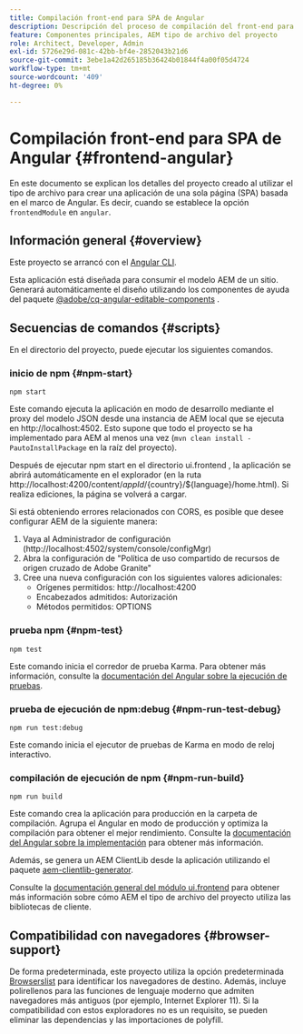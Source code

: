 ```yaml
---
title: Compilación front-end para SPA de Angular
description: Descripción del proceso de compilación del front-end para proyectos de SPA basados en Angular
feature: Componentes principales, AEM tipo de archivo del proyecto
role: Architect, Developer, Admin
exl-id: 5726e29d-081c-42bb-bf4e-2852043b21d6
source-git-commit: 3ebe1a42d265185b36424b01844f4a00f05d4724
workflow-type: tm+mt
source-wordcount: '409'
ht-degree: 0%

---
```


# Compilación front-end para SPA de Angular {#frontend-angular}

En este documento se explican los detalles del proyecto creado al utilizar el tipo de archivo para crear una aplicación de una sola página (SPA) basada en el marco de Angular. Es decir, cuando se establece la opción `frontendModule` en `angular`.

## Información general {#overview}

Este proyecto se arrancó con el [Angular CLI](https://github.com/angular/angular-cli).

Esta aplicación está diseñada para consumir el modelo AEM de un sitio. Generará automáticamente el diseño utilizando los componentes de ayuda del paquete [@adobe/cq-angular-editable-components](https://www.npmjs.com/package/@adobe/cq-angular-editable-components) .

## Secuencias de comandos {#scripts}

En el directorio del proyecto, puede ejecutar los siguientes comandos.

### inicio de npm {#npm-start}

```
npm start
```

Este comando ejecuta la aplicación en modo de desarrollo mediante el proxy del modelo JSON desde una instancia de AEM local que se ejecuta en http://localhost:4502. Esto supone que todo el proyecto se ha implementado para AEM al menos una vez (`mvn clean install -PautoInstallPackage` en la raíz del proyecto).

Después de ejecutar npm start en el directorio ui.frontend , la aplicación se abrirá automáticamente en el explorador (en la ruta http://localhost:4200/content/${appId}/${country}/${language}/home.html). Si realiza ediciones, la página se volverá a cargar.

Si está obteniendo errores relacionados con CORS, es posible que desee configurar AEM de la siguiente manera:

1. Vaya al Administrador de configuración (http://localhost:4502/system/console/configMgr)
1. Abra la configuración de &quot;Política de uso compartido de recursos de origen cruzado de Adobe Granite&quot;
1. Cree una nueva configuración con los siguientes valores adicionales:
   * Orígenes permitidos: http://localhost:4200
   * Encabezados admitidos: Autorización
   * Métodos permitidos: OPTIONS

### prueba npm {#npm-test}

```shell
npm test
```

Este comando inicia el corredor de prueba Karma. Para obtener más información, consulte la [documentación del Angular sobre la ejecución de pruebas](https://angular.io/guide/testing).

### prueba de ejecución de npm:debug {#npm-run-test-debug}

```shell
npm run test:debug
```

Este comando inicia el ejecutor de pruebas de Karma en modo de reloj interactivo.

### compilación de ejecución de npm {#npm-run-build}

```shell
npm run build
```

Este comando crea la aplicación para producción en la carpeta de compilación. Agrupa el Angular en modo de producción y optimiza la compilación para obtener el mejor rendimiento. Consulte la [documentación del Angular sobre la implementación](https://angular.io/guide/deployment) para obtener más información.

Además, se genera un AEM ClientLib desde la aplicación utilizando el paquete [aem-clientlib-generator](https://github.com/wcm-io-frontend/aem-clientlib-generator).

Consulte la [documentación general del módulo ui.frontend](uifrontend.md#clientlibs) para obtener más información sobre cómo AEM el tipo de archivo del proyecto utiliza las bibliotecas de cliente.

## Compatibilidad con navegadores {#browser-support}

De forma predeterminada, este proyecto utiliza la opción predeterminada [Browserslist](https://github.com/browserslist/browserslist) para identificar los navegadores de destino. Además, incluye polirellenos para las funciones de lenguaje moderno que admiten navegadores más antiguos (por ejemplo, Internet Explorer 11). Si la compatibilidad con estos exploradores no es un requisito, se pueden eliminar las dependencias y las importaciones de polyfill.
